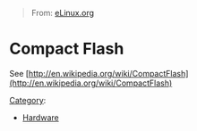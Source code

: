 > From: [eLinux.org](http://eLinux.org/Compact_Flash "http://eLinux.org/Compact_Flash")


# Compact Flash



See
[http://en.wikipedia.org/wiki/CompactFlash](http://en.wikipedia.org/wiki/CompactFlash)


[Category](http://eLinux.org/Special:Categories "Special:Categories"):

-   [Hardware](http://eLinux.org/Category:Hardware "Category:Hardware")

